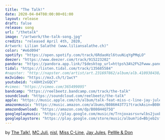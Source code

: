 ```yaml
---
title: "The Talk!"
date: 2020-04-04T08:00:00+01:00
layout: release
draft: false
release: song
url: "/thetalk"
image: "/artwork/the-talk-song.jpg"
credits: "released April 4th, 2020,
Artwork: Lilian Salathé (www.liliansalathe.ch)"
color: "#e6d094"
spotify: "https://open.spotify.com/track/6RdaoHzl6tuuNiqYgPMqLO"
deezer: "https://www.deezer.com/track/915223202"
pandora: "https://pandora.app.link/?$desktop_url=https%3A%2F%2Fwww.pandora.com%2Fartist%2Freel-beetz-and-the-talk%2Fthe-talk-single%2Fthe-talk-feat-miss-c-line-jay-jules-don-pewe-nisl-and-mc-juli%2FTR4r79Zrxv54xwK&$ios_deeplink_path=pandorav4%3A%2F%2Fbackstage%2Ftrack%3Ftoken%3DTR%3A30141472&$android_deeplink_path=pandorav4%3A%2F%2Fbackstage%2Ftrack%3Ftoken%3DTR%3A30141472&~channel=Partner%20Catalog%20Search%20API"
tidal: "https://listen.tidal.com/track/135685584"
#napster: "http://napster.com/artist/art.231697862/album/alb.410938438/track/tra.410938439"
mx3video: "https://mx3.ch/t/1wcY"
youtubeid: "c48Ht2xGQCY"
#vimeo: "https://vimeo.com/365499095"
bandcamp: "https://reelbeetz.bandcamp.com/track/the-talk"
soundcloud: "https://soundcloud.com/reelbeetz/the-talk"
apple: "https://music.apple.com/ch/album/talk-feat-miss-c-line-jay-jules-don-pewe-nisl-mc-juli/1505288824?l=en"
amazonmusic: "https://music.amazon.com/albums/B086H43T71?trackAsin=B086H4Q75Q&do=play"
amazondownload: "https://amazon.com/dp/B086H4Q75Q"
googleplaymusic: "https://play.google.com/music/m/Trnjoxasrsvrwlbs2juxbl2li2i?signup_if_needed=1"
googleplaystore: "https://play.google.com/store/music/album?id=Bbjeb2sfxomotfymc56xvvlcazu&tid=song-Trnjoxasrsvrwlbs2juxbl2li2i"
---
```


by [The Talk!](https://thetalk.ch), [MC Juli](https://www.mcjuli.net), [nisl](http://nisl.ch), [Miss C-Line](https://www.instagram.com/or.v.c), [Jay Jules](https://www.instagram.com/jayjulesnet), [PeWe & Don](https://www.instagram.com/pewe8don/)
